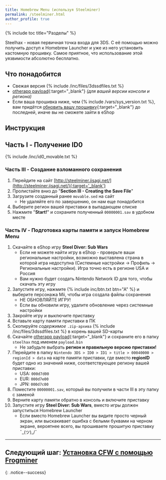 ```yaml
---
title: Homebrew Menu (используя Steelminer)
permalink: /steelminer.html
author_profile: true
---
```

{% include toc title="Разделы" %}

Steelhax - новая первичная точка входа для 3DS. С её помощью можно получить доступ к Homebrew Launcher и уже из него установить кастомную прошивку. Самое приятное, что использование этой уязвимости абсолютно бесплатно. 

## Что понадобится 

* Свежая версия {% include /inc/files/3dssdfiles.txt %}
* [otherapp payload](http://smealum.github.io/3ds/##otherapp){:target="_blank"} *(для вашей версии консоли и региона)*
* Если ваша прошивка ниже, чем {% include /vars/sys_version.txt %}, вам придётся [обновить вашу прошивку](update-system#%D1%87%D0%B0%D1%81%D1%82%D1%8C-ii---%D0%BE%D0%B1%D0%BD%D0%BE%D0%B2%D0%BB%D0%B5%D0%BD%D0%B8%D0%B5-%D1%81%D0%B8%D1%81%D1%82%D0%B5%D0%BC%D1%8B){:target="_blank"} до последней, иначе вы не сможете зайти в eShop

## Инструкция 

## Часть I - Получение ID0

{% include /inc/id0_movable.txt %}

### Часть III - Создание взломанного сохранения 

1. Перейдите на сайт [http://steelminer.jisagi.net/](http://steelminer.jisagi.net/){:target='_blank'}
1. Пролистайте вниз до "**Section III - Creating the Save File**"
1. Загрузите созданный ранее `movable.sed` на сайт
	* Не удаляйте его по завершению, он нам еще понадобится
1. Выберите регион вашей приставки в выпадающем списке 
1. Нажмите "**Start!**" и сохраните полученный `00000001.sav` в удобном месте

### Часть IV - Подготовка карты памяти и запуск Homebrew Menu

1. Скачайте в eShop игру **Steel Diver: Sub Wars**
	* Если не можете найти игру в eShop - проверьте ваши региональные настройки, возможно выставлена страна в которой игра недоступна (Системные настройки -> Профиль -> Региональные настройки). Игра точно есть в регионе USA и Россия 
	* Вам нужно будет создать Nintendo Network ID для того, чтобы скачать эту игру
1. Запустите игру, нажмите {% include inc/btn.txt btn="A" %} и выберите персонажа Mii, чтобы игра создала файлы сохранения
	* НЕ ОБНОВЛЯЙТЕ ИГРУ!
	* Если вы обновили игру, удалите обновление через системные настройки
1. Закройте игру и выключите приставку
1. Вставьте карту памяти приставки в ПК
1. Скопируйте _содержимое_ `.zip-архива` {% include /inc/files/3dssdfiles.txt %} в корень вашей SD-карты
1. Скачайте [otherapp payload](http://smealum.github.io/3ds/##otherapp){:target="_blank"} и сохраните его в папку `steelhax` под именем `payload.bin`
	* Не забудьте выбрать **регион и правильную версию приставки!**
1. Перейдите в папку `Nintendo 3DS > ID0 > ID1 > title > 00040000 > regionId > data` на карте памяти приставки, где вместо **regionID** будет одно из значений ниже, соответствующее региону вашей приставки:
	* USA: `000d7d00`
	* EUR: `000d7e00`
	* JPN: `000d7c00`
1. Поместите `00000001.sav`, который вы получили в части III в эту папку с заменой
1. Верните карту памяти обратно в консоль и включите приставку
1. Запустите игру **Steel Diver: Sub Wars**, вместо игры должен запуститься Homebrew Launcher
	* Если вместо Homebrew Launcher вы видите просто черный экран, или выскакивает ошибка с белыми буквами на черном экране, вероятнее всего, вы прошиваете прошитую приставку ¯\_(ツ)_/¯

___

## **Следующий шаг:** [Установка CFW с помощью Frogminer](frogminer)
{: .notice--success}
